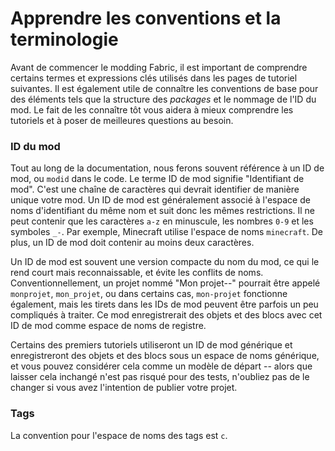 # Apprendre les conventions et la terminologie

Avant de commencer le modding Fabric, il est important de comprendre
certains termes et expressions clés utilisés dans les pages de tutoriel
suivantes. Il est également utile de connaître les conventions de base
pour des éléments tels que la structure des *packages* et le nommage de
l'ID du mod. Le fait de les connaître tôt vous aidera à mieux comprendre
les tutoriels et à poser de meilleures questions au besoin.

### ID du mod

Tout au long de la documentation, nous ferons souvent référence à un ID
de mod, ou `modid` dans le code. Le terme ID de mod signifie
"Identifiant de mod". C'est une chaîne de caractères qui devrait
identifier de manière unique votre mod. Un ID de mod est généralement
associé à l'espace de noms d'identifiant du même nom et suit donc les
mêmes restrictions. Il ne peut contenir que les caractères `a-z` en
minuscule, les nombres `0-9` et les symboles `_-`. Par exemple,
Minecraft utilise l'espace de noms `minecraft`. De plus, un ID de mod
doit contenir au moins deux caractères.

Un ID de mod est souvent une version compacte du nom du mod, ce qui le
rend court mais reconnaissable, et évite les conflits de noms.
Conventionnellement, un projet nommé "Mon projet--" pourrait être appelé
`monprojet`, `mon_projet`, ou dans certains cas, `mon-projet` fonctionne
également, mais les tirets dans les IDs de mod peuvent être parfois un
peu compliqués à traiter. Ce mod enregistrerait des objets et des blocs
avec cet ID de mod comme espace de noms de registre.

Certains des premiers tutoriels utiliseront un ID de mod générique et
enregistreront des objets et des blocs sous un espace de noms générique,
et vous pouvez considérer cela comme un modèle de départ -- alors que
laisser cela inchangé n'est pas risqué pour des tests, n'oubliez pas de
le changer si vous avez l'intention de publier votre projet.

### Tags

La convention pour l'espace de noms des tags est `c`.
